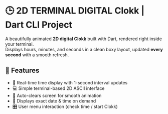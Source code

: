 # 🕒 2D TERMINAL DIGITAL Clokk | Dart CLI Project

A beautifully animated **2D digital Clokk** built with Dart, rendered right inside your terminal.  
Displays hours, minutes, and seconds in a clean boxy layout, updated **every second** with a smooth refresh.

## 🚀 Features

- 🔁 Real-time time display with 1-second interval updates
- 💻 Simple terminal-based 2D ASCII interface
- 🧽 Auto-clears screen for smooth animation
- 📅 Displays exact date & time on demand
- 🎛️ User menu interaction (check time / start Clokk)


